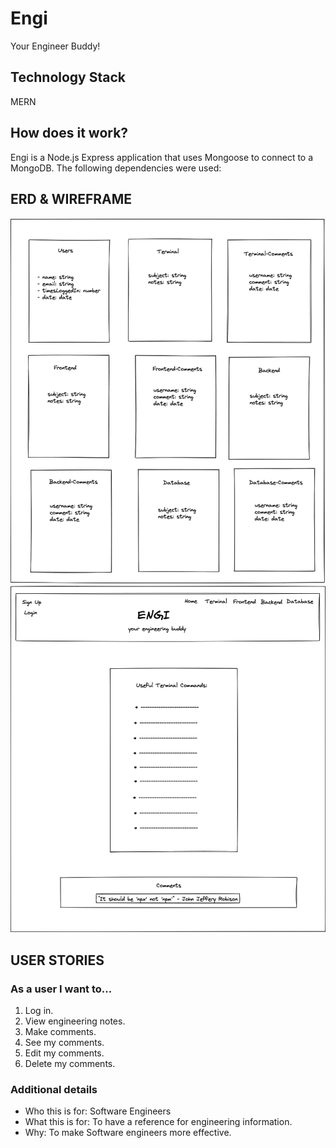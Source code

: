 # Engi
Your Engineer Buddy!

<!-- ## Purpose of this application -->

## Technology Stack
MERN

## How does it work?
Engi is a Node.js Express application that uses Mongoose to connect to a MongoDB.  The following dependencies were used:


<!-- ## Screenshots
### Front Page
![Front Page](./img/)
### Log In
![Log In](./img/)
### 
![](./img/) -->

## ERD & WIREFRAME
![ERD](./img/engi-erd.png)
![Wireframe](./img/engi-wireframe.png)

## USER STORIES
### As a user I want to...
1. Log in.
2. View engineering notes.
3. Make comments.
4. See my comments.
5. Edit my comments.
6. Delete my comments.

### Additional details
- Who this is for: Software Engineers
- What this is for: To have a reference for engineering information.
- Why: To make Software engineers more effective.

<!-- ## Code Snippets -->
